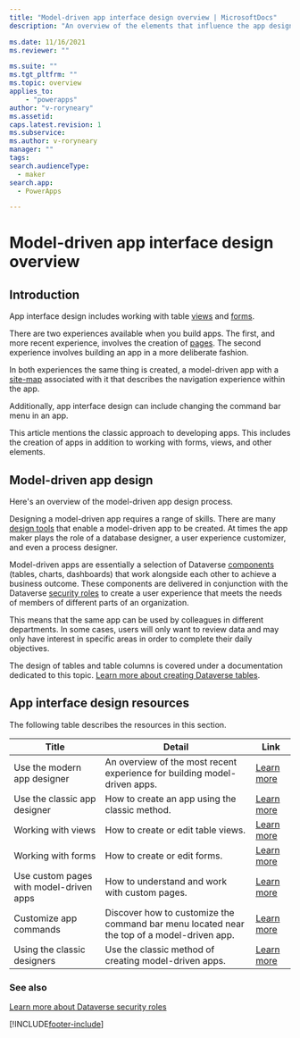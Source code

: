 ```yaml
---
title: "Model-driven app interface design overview | MicrosoftDocs"
description: "An overview of the elements that influence the app design interface"

ms.date: 11/16/2021
ms.reviewer: ""

ms.suite: ""
ms.tgt_pltfrm: ""
ms.topic: overview
applies_to: 
    - "powerapps"
author: "v-roryneary"
ms.assetid: 
caps.latest.revision: 1
ms.subservice: 
ms.author: v-roryneary
manager: ""
tags: 
search.audienceType: 
  - maker
search.app: 
  - PowerApps

---
```


# Model-driven app interface design overview

## Introduction

App interface design includes working with table [views](model-driven-app-glossary.md#view) and [forms](model-driven-app-glossary.md#form).  

There are two experiences available when you build apps. The first, and more recent experience, involves the creation of [pages](model-driven-app-glossary.md#page).  The second experience involves building an app in a more deliberate fashion.

In both experiences the same thing is created, a model-driven app with a [site-map](model-driven-app-glossary.md#site-map) associated with it that describes the navigation experience within the app.

Additionally, app interface design can include changing the command bar menu in an app.

This article mentions the classic approach to developing apps. This includes the creation of apps in addition to working with forms, views, and other elements.

## Model-driven app design

Here's an overview of the model-driven app design process.

Designing a model-driven app requires a range of skills. There are many [design tools](model-driven-designers.md) that enable a model-driven app to be created. At times the app maker plays the role of a database designer, a user experience customizer, and even a process designer.

Model-driven apps are essentially a selection of Dataverse [components](model-driven-app-glossary.md#component) (tables, charts, dashboards) that work alongside each other to achieve a business outcome. These components are delivered in conjunction with the Dataverse [security roles](model-driven-app-glossary.md#security-role) to create a user experience that meets the needs of members of different parts of an organization.

This means that the same app can be used by colleagues in different departments. In some cases, users will only want to review data and may only have interest in specific areas in order to complete their daily objectives.

The design of tables and table columns is covered under a documentation dedicated to this topic. [Learn more about creating Dataverse tables](../../maker/data-platform/entity-overview.md).

## App interface design resources

The following table describes the resources in this section.

|Title|Detail|Link|
|-----|------|----|
|Use the modern app designer|An overview of the most recent experience for building model-driven apps.|[Learn more](app-designer-overview.md)|
|Use the classic app designer|How to create an app using the classic method.|[Learn more](create-edit-app.md)|
|Working with views|How to create or edit table views.|[Learn more](create-edit-views.md)|
|Working with forms|How to create or edit forms.|[Learn more](create-design-forms.md)|
|Use custom pages with model-driven apps|How to understand and work with custom pages.|[Learn more](model-app-page-overview.md)|
|Customize app commands|Discover how to customize the command bar menu located near the top of a model-driven app.|[Learn more](command-designer-overview.md)
|Using the classic designers|Use the classic method of creating model-driven apps.|[Learn more](design-custom-business-apps-using-app-designer.md)

### See also

[Learn more about Dataverse security roles](/power-platform/admin/security-roles-privileges)

[!INCLUDE[footer-include](../../includes/footer-banner.md)]